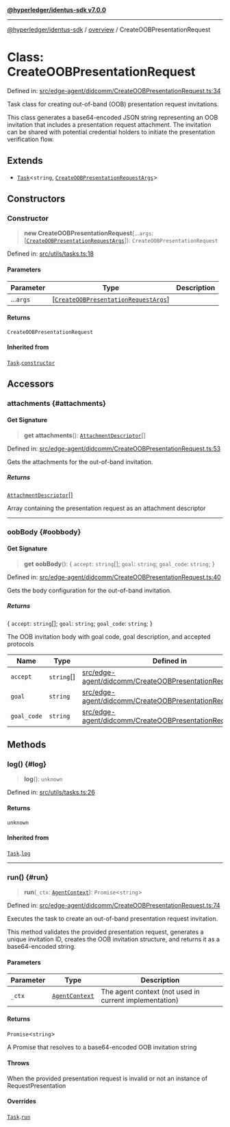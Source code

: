 [**@hyperledger/identus-sdk v7.0.0**](../../README.md)

***

[@hyperledger/identus-sdk](../../README.md) / [overview](../README.md) / CreateOOBPresentationRequest

# Class: CreateOOBPresentationRequest

Defined in: [src/edge-agent/didcomm/CreateOOBPresentationRequest.ts:34](https://github.com/hyperledger/identus-edge-agent-sdk-ts/blob/96423ee84b124a31ce63036d9d623d1cb73a13c2/src/edge-agent/didcomm/CreateOOBPresentationRequest.ts#L34)

Task class for creating out-of-band (OOB) presentation request invitations.

This class generates a base64-encoded JSON string representing an OOB invitation
that includes a presentation request attachment. The invitation can be shared with
potential credential holders to initiate the presentation verification flow.

## Extends

- [`Task`](../namespaces/Utils/classes/Task.md)\<`string`, [`CreateOOBPresentationRequestArgs`](../interfaces/CreateOOBPresentationRequestArgs.md)\>

## Constructors

### Constructor

> **new CreateOOBPresentationRequest**(...`args`: \[[`CreateOOBPresentationRequestArgs`](../interfaces/CreateOOBPresentationRequestArgs.md)\]): `CreateOOBPresentationRequest`

Defined in: [src/utils/tasks.ts:18](https://github.com/hyperledger/identus-edge-agent-sdk-ts/blob/96423ee84b124a31ce63036d9d623d1cb73a13c2/src/utils/tasks.ts#L18)

#### Parameters

| Parameter | Type | Description |
| ------ | ------ | ------ |
| ...`args` | \[[`CreateOOBPresentationRequestArgs`](../interfaces/CreateOOBPresentationRequestArgs.md)\] |  |

#### Returns

`CreateOOBPresentationRequest`

#### Inherited from

[`Task`](../namespaces/Utils/classes/Task.md).[`constructor`](../namespaces/Utils/classes/Task.md#constructor)

## Accessors

### attachments {#attachments}

#### Get Signature

> **get** **attachments**(): [`AttachmentDescriptor`](../namespaces/Domain/classes/AttachmentDescriptor.md)[]

Defined in: [src/edge-agent/didcomm/CreateOOBPresentationRequest.ts:53](https://github.com/hyperledger/identus-edge-agent-sdk-ts/blob/96423ee84b124a31ce63036d9d623d1cb73a13c2/src/edge-agent/didcomm/CreateOOBPresentationRequest.ts#L53)

Gets the attachments for the out-of-band invitation.

##### Returns

[`AttachmentDescriptor`](../namespaces/Domain/classes/AttachmentDescriptor.md)[]

Array containing the presentation request as an attachment descriptor

***

### oobBody {#oobbody}

#### Get Signature

> **get** **oobBody**(): \{ `accept`: `string`[]; `goal`: `string`; `goal_code`: `string`; \}

Defined in: [src/edge-agent/didcomm/CreateOOBPresentationRequest.ts:40](https://github.com/hyperledger/identus-edge-agent-sdk-ts/blob/96423ee84b124a31ce63036d9d623d1cb73a13c2/src/edge-agent/didcomm/CreateOOBPresentationRequest.ts#L40)

Gets the body configuration for the out-of-band invitation.

##### Returns

\{ `accept`: `string`[]; `goal`: `string`; `goal_code`: `string`; \}

The OOB invitation body with goal code, goal description, and accepted protocols

| Name | Type | Defined in |
| ------ | ------ | ------ |
| `accept` | `string`[] | [src/edge-agent/didcomm/CreateOOBPresentationRequest.ts:44](https://github.com/hyperledger/identus-edge-agent-sdk-ts/blob/96423ee84b124a31ce63036d9d623d1cb73a13c2/src/edge-agent/didcomm/CreateOOBPresentationRequest.ts#L44) |
| `goal` | `string` | [src/edge-agent/didcomm/CreateOOBPresentationRequest.ts:43](https://github.com/hyperledger/identus-edge-agent-sdk-ts/blob/96423ee84b124a31ce63036d9d623d1cb73a13c2/src/edge-agent/didcomm/CreateOOBPresentationRequest.ts#L43) |
| `goal_code` | `string` | [src/edge-agent/didcomm/CreateOOBPresentationRequest.ts:42](https://github.com/hyperledger/identus-edge-agent-sdk-ts/blob/96423ee84b124a31ce63036d9d623d1cb73a13c2/src/edge-agent/didcomm/CreateOOBPresentationRequest.ts#L42) |

## Methods

### log() {#log}

> **log**(): `unknown`

Defined in: [src/utils/tasks.ts:26](https://github.com/hyperledger/identus-edge-agent-sdk-ts/blob/96423ee84b124a31ce63036d9d623d1cb73a13c2/src/utils/tasks.ts#L26)

#### Returns

`unknown`

#### Inherited from

[`Task`](../namespaces/Utils/classes/Task.md).[`log`](../namespaces/Utils/classes/Task.md#log)

***

### run() {#run}

> **run**(`_ctx`: [`AgentContext`](AgentContext.md)): `Promise`\<`string`\>

Defined in: [src/edge-agent/didcomm/CreateOOBPresentationRequest.ts:74](https://github.com/hyperledger/identus-edge-agent-sdk-ts/blob/96423ee84b124a31ce63036d9d623d1cb73a13c2/src/edge-agent/didcomm/CreateOOBPresentationRequest.ts#L74)

Executes the task to create an out-of-band presentation request invitation.

This method validates the provided presentation request, generates a unique invitation ID,
creates the OOB invitation structure, and returns it as a base64-encoded string.

#### Parameters

| Parameter | Type | Description |
| ------ | ------ | ------ |
| `_ctx` | [`AgentContext`](AgentContext.md) | The agent context (not used in current implementation) |

#### Returns

`Promise`\<`string`\>

A Promise that resolves to a base64-encoded OOB invitation string

#### Throws

When the provided presentation request is invalid or not an instance of RequestPresentation

#### Overrides

[`Task`](../namespaces/Utils/classes/Task.md).[`run`](../namespaces/Utils/classes/Task.md#run)
